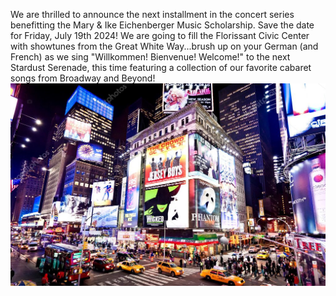 We are thrilled to announce the next installment in the concert series benefitting the Mary & Ike Eichenberger Music Scholarship. Save the date for Friday, July 19th 2024! We are going to fill the Florissant Civic Center with showtunes from the Great White Way...brush up on your German (and French) as we sing "Willkommen! Bienvenue! Welcome!" to the next Stardust Serenade, this time featuring a collection of our favorite cabaret songs from Broadway and Beyond!
![Theater Pic](static/img/depositphotos_23234990-stock-photo-illuminated-facades-of-broadway-theaters.jpg)


